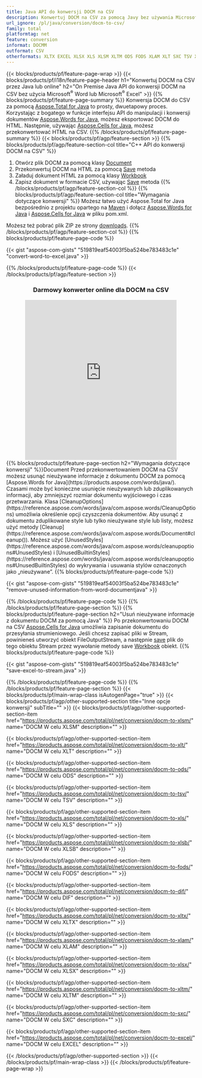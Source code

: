 ```yaml
---
title: Java API do konwersji DOCM na CSV
description: Konwertuj DOCM na CSV za pomocą Javy bez używania Microsoft Word lub Microsoft Excel lub online. Szybko przetestuj darmowy konwerter online DOC na CSV przed integracją kodu. lub za pomocą bezpłatnego konwertera online
url_ignore: /pl/java/conversion/docm-to-csv/
family: total
platformtag: net
feature: conversion
informat: DOCMM
outformat: CSV
otherformats: XLTX EXCEL XLSX XLS XLSM XLTM ODS FODS XLAM XLT SXC TSV XLSB DIF
---
```

{{< blocks/products/pf/feature-page-wrap >}}
{{< blocks/products/pf/i18n/feature-page-header h1="Konwertuj DOCM na CSV przez Java lub online" h2="On Premise Java API do konwersji DOCM na CSV bez użycia Microsoft<sup>&reg;</sup> Word lub Microsoft<sup>&reg;</sup> Excel" >}}
{{% blocks/products/pf/feature-page-summary %}}
Konwersja DOCM do CSV za pomocą [Aspose.Total for Java](https://products.aspose.com/total/java/) to prosty, dwuetapowy proces. Korzystając z bogatego w funkcje interfejsu API do manipulacji i konwersji dokumentów [Aspose.Words for Java](https://products.aspose.com/words/java/), możesz eksportować DOCM do HTML. Następnie, używając [Aspose.Cells for Java](https://products.aspose.com/cells/java/), możesz przekonwertować HTML na CSV.
{{% /blocks/products/pf/feature-page-summary  %}}
{{< blocks/products/pf/agp/feature-section >}}
{{% blocks/products/pf/agp/feature-section-col title="C++ API do konwersji DOCM na CSV" %}}
1. Otwórz plik DOCM za pomocą klasy [Document](https://reference.aspose.com/words/java/com.aspose.words/Document)
2. Przekonwertuj DOCM na HTML za pomocą [Save](https://reference.aspose.com/words/java/com.aspose.words/Document#save(java.lang.String,com.aspose.words.SaveOptions) ) metoda
3. Załaduj dokument HTML za pomocą klasy [Workbook](https://reference.aspose.com/cells/java/com.aspose.cells/Workbook)
4. Zapisz dokument w formacie CSV, używając [Save](https://reference.aspose.com/cells/java/com.aspose.cells/workbook#save(java.lang.String,%20com.aspose.cells.SaveOptions)) metoda
{{% /blocks/products/pf/agp/feature-section-col %}}
{{% blocks/products/pf/agp/feature-section-col title="Wymagania dotyczące konwersji" %}}
Możesz łatwo użyć Aspose.Total for Java bezpośrednio z projektu opartego na [Maven](https://releases.aspose.com/total/java/) i dołącz [Aspose.Words for Java](https://docms.aspose.com/words/java/installation/) i [Aspose.Cells for Java](https://docms.aspose.com/cells/java/installation/) w pliku pom.xml.

Możesz też pobrać plik ZIP ze strony [downloads](https://releases.aspose.comtotal/java).
{{% /blocks/products/pf/agp/feature-section-col %}}
{{% blocks/products/pf/feature-page-code %}}

{{< gist "aspose-com-gists" "519819eaf54003f5ba524be783483c1e" "convert-word-to-excel.java" >}}


{{% /blocks/products/pf/feature-page-code %}}
{{< /blocks/products/pf/agp/feature-section >}}
<div class="container-fluid agp-content bg-white aboutfile box-1 vh100 section nopbtm">
<div class=container>
<div class=row>
<div class="demobox tc col-md-12 padding-0" align="center">

<h3>Darmowy konwerter online dla DOCM na CSV</h3>

<iframe style="border: none; height: 426px;" scrolling="no" src="https://total-conversion-app-65z5r2lp.qa.k8s.dynabic.com/?to=csv&from=docm" id="child-iframe" width="80%"></iframe>

</div></div>
</div></div>
{{% blocks/products/pf/feature-page-section  h2="Wymagania dotyczące konwersji" %}}Document
Przed przekonwertowaniem DOCM na CSV możesz usunąć nieużywane informacje z dokumentu DOCM za pomocą [Aspose.Words for Java](https://products.aspose.com/words/java/). Czasami może być konieczne usunięcie nieużywanych lub zduplikowanych informacji, aby zmniejszyć rozmiar dokumentu wyjściowego i czas przetwarzania. Klasa [CleanupOptions](https://reference.aspose.com/words/java/com.aspose.words/CleanupOptions) umożliwia określenie opcji czyszczenia dokumentów. Aby usunąć z dokumentu zduplikowane style lub tylko nieużywane style lub listy, możesz użyć metody [Cleanup](https://reference.aspose.com/words/java/com.aspose.words/Document#cleanup()). Możesz użyć [UnusedStyles](https://reference.aspose.com/words/java/com.aspose.words/cleanupoptions#UnusedStyles) i [UnusedBuiltinStyles](https://reference.aspose.com/words/java/com.aspose.words/cleanupoptions#UnusedBuiltinStyles) do wykrywania i usuwania stylów oznaczonych jako „nieużywane”.  
{{% blocks/products/pf/feature-page-code %}}

{{< gist "aspose-com-gists" "519819eaf54003f5ba524be783483c1e" "remove-unused-information-from-word-documentjava" >}}

{{% /blocks/products/pf/feature-page-code  %}}
{{% /blocks/products/pf/feature-page-section %}}
{{% blocks/products/pf/feature-page-section  h2="Usuń nieużywane informacje z dokumentu DOCM za pomocą Java" %}}
Po przekonwertowaniu DOCM na CSV [Aspose.Cells for Java](https://products.aspose.com/cells/java/) umożliwia zapisanie dokumentu do przesyłania strumieniowego. Jeśli chcesz zapisać pliki w Stream, powinieneś utworzyć obiekt FileOutputStream, a następnie [save](https://reference.aspose.com/cells/java/com.aspose.cells/workbook#save(java.io.OutputStream.%20com.aspose.cells.SaveOptions)) plik do tego obiektu Stream przez wywołanie metody save [Workbook](https://reference.aspose.com/cells/java/com.aspose.cells/Workbook) obiekt. 
{{% blocks/products/pf/feature-page-code %}}

{{< gist "aspose-com-gists" "519819eaf54003f5ba524be783483c1e" "save-excel-to-stream.java" >}}

{{% /blocks/products/pf/feature-page-code  %}}
{{% /blocks/products/pf/feature-page-section %}}
{{< blocks/products/pf/main-wrap-class isAutogenPage="true" >}}
{{< blocks/products/pf/agp/other-supported-section title="Inne opcje konwersji" subTitle="" >}}
{{< blocks/products/pf/agp/other-supported-section-item href="https://products.aspose.com/total/pl/net/conversion/docm-to-xlsm/" name="DOCM W celu XLSM" description="" >}}

{{< blocks/products/pf/agp/other-supported-section-item href="https://products.aspose.com/total/pl/net/conversion/docm-to-xlt/" name="DOCM W celu XLT" description="" >}}

{{< blocks/products/pf/agp/other-supported-section-item href="https://products.aspose.com/total/pl/net/conversion/docm-to-ods/" name="DOCM W celu ODS" description="" >}}

{{< blocks/products/pf/agp/other-supported-section-item href="https://products.aspose.com/total/pl/net/conversion/docm-to-tsv/" name="DOCM W celu TSV" description="" >}}

{{< blocks/products/pf/agp/other-supported-section-item href="https://products.aspose.com/total/pl/net/conversion/docm-to-xls/" name="DOCM W celu XLS" description="" >}}

{{< blocks/products/pf/agp/other-supported-section-item href="https://products.aspose.com/total/pl/net/conversion/docm-to-xlsb/" name="DOCM W celu XLSB" description="" >}}

{{< blocks/products/pf/agp/other-supported-section-item href="https://products.aspose.com/total/pl/net/conversion/docm-to-fods/" name="DOCM W celu FODS" description="" >}}

{{< blocks/products/pf/agp/other-supported-section-item href="https://products.aspose.com/total/pl/net/conversion/docm-to-dif/" name="DOCM W celu DIF" description="" >}}

{{< blocks/products/pf/agp/other-supported-section-item href="https://products.aspose.com/total/pl/net/conversion/docm-to-xltx/" name="DOCM W celu XLTX" description="" >}}

{{< blocks/products/pf/agp/other-supported-section-item href="https://products.aspose.com/total/pl/net/conversion/docm-to-xlam/" name="DOCM W celu XLAM" description="" >}}

{{< blocks/products/pf/agp/other-supported-section-item href="https://products.aspose.com/total/pl/net/conversion/docm-to-xlsx/" name="DOCM W celu XLSX" description="" >}}

{{< blocks/products/pf/agp/other-supported-section-item href="https://products.aspose.com/total/pl/net/conversion/docm-to-xltm/" name="DOCM W celu XLTM" description="" >}}

{{< blocks/products/pf/agp/other-supported-section-item href="https://products.aspose.com/total/pl/net/conversion/docm-to-sxc/" name="DOCM W celu SXC" description="" >}}

{{< blocks/products/pf/agp/other-supported-section-item href="https://products.aspose.com/total/pl/net/conversion/docm-to-excel/" name="DOCM W celu EXCEL" description="" >}}


{{< /blocks/products/pf/agp/other-supported-section >}}
{{< /blocks/products/pf/main-wrap-class >}}
{{< /blocks/products/pf/feature-page-wrap >}}